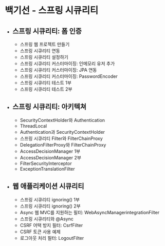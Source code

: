 # 백기선 - 스프링 시큐리티
- 스프링 시큐리티: 폼 인증
  -
  - 스프링 웹 프로젝트 만들기
  - 스프링 시큐리티 연동
  - 스프링 시큐리티 설정하기
  - 스프링 시큐리티 커스터마이징: 인메모리 유저 추가
  - 스프링 시큐리티 커스터마이징: JPA 연동
  - 스프링 시큐리티 커스터마이징: PasswordEncoder
  - 스프링 시큐리티 테스트 1부
  - 스프링 시큐리티 테스트 2부
- 스프링 시큐리티: 아키텍쳐
  -
  - SecurityContextHolder와 Authentication
  - ThreadLocal
  - Authentication과 SecurityContextHolder
  - 스프링 시큐리티 Filter와 FilterChainProxy
  - DelegationFilterProxy와 FilterChainProxy
  - AccessDecisionManager 1부
  - AccessDecisionManager 2부
  - FilterSecurityInterceptor
  - ExceptionTranslationFilter
- 웹 애플리케이션 시큐리티
  - 
  - 스프링 시큐리티 ignoring() 1부
  - 스프링 시큐리티 ignoring() 2부
  - Async 웹 MVC를 지원하는 필터: WebAsyncManagerintegrationFilter
  - 스프링 시큐리티와 @Async
  - CSRF 어택 방지 필터: CsrfFilter
  - CSRF 토큰 사용 예제
  - 로그아웃 처리 필터: LogoutFilter